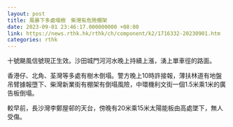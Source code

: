 ```yaml
---
layout: post
title: 風暴下多處塌樹　柴灣有危險棚架
date: 2023-09-01 23:46:17.000000000 +08:00
link: https://news.rthk.hk/rthk/ch/component/k2/1716332-20230901.htm
categories: rthk
---
```


十號颶風信號現正生效。沙田城門河河水晚上持續上漲，湧上單車徑的路面。

香港仔、北角、荃灣等多處有樹木倒塌。警方晚上10時許接報，薄扶林道有地盤吊臂據報墮下、柴灣新業街有棚架有倒塌風險，中環機利文街一個1.5米乘1米的廣告板倒塌。

較早前，長沙灣李鄭屋邨的天台，傍晚有20米乘15米太陽能板由高處墜下，無人受傷。
